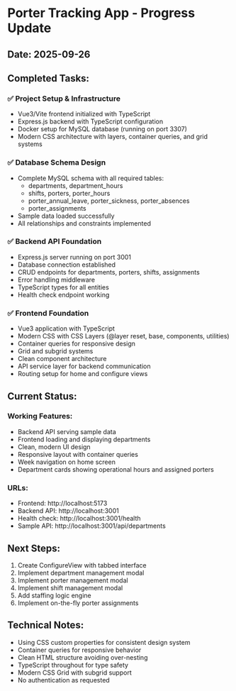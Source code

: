 # Porter Tracking App - Progress Update

## Date: 2025-09-26

## Completed Tasks:

### ✅ Project Setup & Infrastructure
- Vue3/Vite frontend initialized with TypeScript
- Express.js backend with TypeScript configuration
- Docker setup for MySQL database (running on port 3307)
- Modern CSS architecture with layers, container queries, and grid systems

### ✅ Database Schema Design
- Complete MySQL schema with all required tables:
  - departments, department_hours
  - shifts, porters, porter_hours
  - porter_annual_leave, porter_sickness, porter_absences
  - porter_assignments
- Sample data loaded successfully
- All relationships and constraints implemented

### ✅ Backend API Foundation
- Express.js server running on port 3001
- Database connection established
- CRUD endpoints for departments, porters, shifts, assignments
- Error handling middleware
- TypeScript types for all entities
- Health check endpoint working

### ✅ Frontend Foundation
- Vue3 application with TypeScript
- Modern CSS with CSS Layers (@layer reset, base, components, utilities)
- Container queries for responsive design
- Grid and subgrid systems
- Clean component architecture
- API service layer for backend communication
- Routing setup for home and configure views

## Current Status:

### Working Features:
- Backend API serving sample data
- Frontend loading and displaying departments
- Clean, modern UI design
- Responsive layout with container queries
- Week navigation on home screen
- Department cards showing operational hours and assigned porters

### URLs:
- Frontend: http://localhost:5173
- Backend API: http://localhost:3001
- Health check: http://localhost:3001/health
- Sample API: http://localhost:3001/api/departments

## Next Steps:
1. Create ConfigureView with tabbed interface
2. Implement department management modal
3. Implement porter management modal
4. Implement shift management modal
5. Add staffing logic engine
6. Implement on-the-fly porter assignments

## Technical Notes:
- Using CSS custom properties for consistent design system
- Container queries for responsive behavior
- Clean HTML structure avoiding over-nesting
- TypeScript throughout for type safety
- Modern CSS Grid with subgrid support
- No authentication as requested
